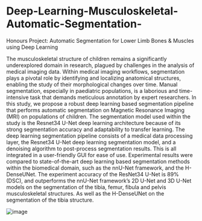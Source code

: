 # Deep-Learning-Musculoskeletal-Automatic-Segmentation-
Honours Project: Automatic Segmentation for Lower Limb Bones &amp; Muscles using Deep Learning

The musculoskeletal structure of children remains a significantly underexplored domain in research, plagued by
challenges in the analysis of medical imaging data. Within medical imaging workflows, segmentation plays a
pivotal role by identifying and localizing anatomical structures, enabling the study of their morphological
changes over time. Manual segmentation, especially in paediatric populations, is a laborious and time-intensive
task that demands meticulous annotation by expert researchers. In this study, we propose a robust deep learning
based segmentation pipeline that performs automatic segmentation on Magnetic Resonance Imaging (MRI) on
populations of children. The segmentation model used within the study is the Resnet34 U-Net deep learning
architecture because of its strong segmentation accuracy and adaptability to transfer learning. The deep learning
segmentation pipeline consists of a medical data processing layer, the Resnet34 U-Net deep learning
segmentation model, and a denoising algorithm to post-process segmentation results. This is all integrated in a
user-friendly GUI for ease of use. Experimental results were compared to state-of-the-art deep learning based
segmentation methods within the biomedical domain, such as the nnU-Net framework, and the H-DenseUNet.
The experiment accuracy of the ResNet34 U-Net is 89% (DSC), and outperforms the nnU-Net framework’s 2D
U-Net and 3D U-Net models on the segmentation of the tibia, femur, fibula and pelvis musculoskeletal
structures. As well as the H-DenseUNet on the segmentation of the tibia structure.



![image](https://github.com/asif-jc/Deep-Learning-Musculoskeletal-Automatic-Segmentation-/assets/126116359/469661d9-c3a0-45d1-8109-cb2372f06b6c)
